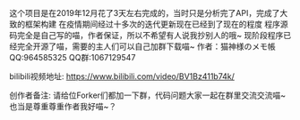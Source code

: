 这个项目是在2019年12月花了3天左右完成的，当时只是分析完了API，完成了大致的框架构建
在疫情期间经过十多次的迭代更新现在已经到了现在的程度
程序源码完全是自己写的喵，作者保证，所以不希望有人说我抄别人的哦~
现阶段程序已经完全开源了喵，需要的主人们可以自己加群下载喵~
作者：猫神様のメモ帳
QQ:964585325
QQ群:1067129547

bilibili视频地址:
https://www.bilibili.com/video/BV1Bz411b74k/

创作者备注:
请给位Forker们都加一下群，代码问题大家一起在群里交流交流喵~
也当是尊重尊重作者我好喵~？
